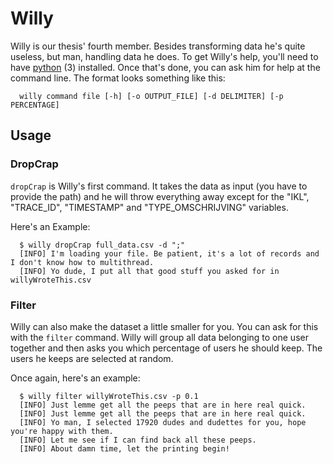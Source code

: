 # Willy
Willy is our thesis' fourth member. Besides transforming data he's quite useless, but man, handling data he does. To get Willy's help, you'll need to have [python](https://www.python.org/) (3) installed. Once that's done, you can ask him for help at the command line. The format looks something like this:

```
  willy command file [-h] [-o OUTPUT_FILE] [-d DELIMITER] [-p PERCENTAGE]
```


## Usage
### DropCrap
``dropCrap`` is Willy's first command. It takes the data as input (you have to provide the path) and he will throw everything away except for the "IKL", "TRACE_ID", "TIMESTAMP" and "TYPE_OMSCHRIJVING" variables.

Here's an Example:

```
  $ willy dropCrap full_data.csv -d ";"
  [INFO] I'm loading your file. Be patient, it's a lot of records and I don't know how to multithread.
  [INFO] Yo dude, I put all that good stuff you asked for in willyWroteThis.csv
```


### Filter
Willy can also make the dataset a little smaller for you. You can ask for this with the ``filter`` command. Willy will group all data belonging to one user together and then asks you which percentage of users he should keep. The users he keeps are selected at random.

Once again, here's an example:

```
  $ willy filter willyWroteThis.csv -p 0.1
  [INFO] Just lemme get all the peeps that are in here real quick.
  [INFO] Just lemme get all the peeps that are in here real quick.
  [INFO] Yo man, I selected 17920 dudes and dudettes for you, hope you're happy with them.
  [INFO] Let me see if I can find back all these peeps.
  [INFO] About damn time, let the printing begin!
```

